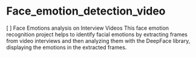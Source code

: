 # Face_emotion_detection_video
  [ ] Face Emotions analysis on Interview Videos This face emotion recognition project helps to identify facial emotions by extracting frames from video interviews and then analyzing them with the DeepFace library, displaying the emotions in the extracted frames.
